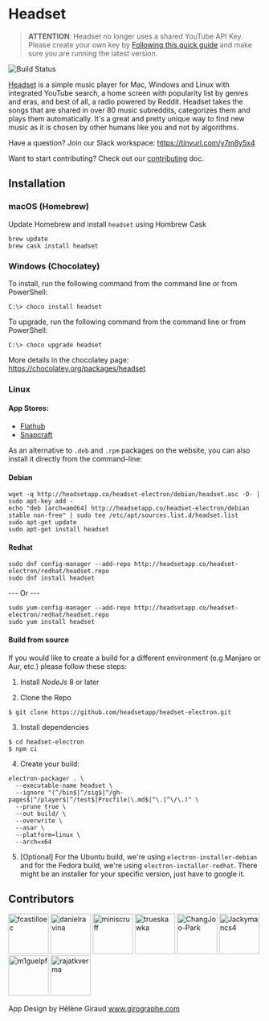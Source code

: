 # Headset

> **ATTENTION**: Headset no longer uses a shared YouTube API Key. Please create your own key by [Following this quick guide](https://github.com/headsetapp/headset-electron/wiki/Get-Youtube-API-Key) and make sure you are running the latest version.

![Build Status](https://github.com/headsetapp/headset-electron/workflows/CI/badge.svg)

[Headset](http://headsetapp.co) is a simple music player for Mac, Windows and Linux with integrated YouTube search, a home screen with popularity list by genres and eras, and best of all, a radio powered by Reddit. Headset takes the songs that are shared in over 80 music subreddits, categorizes them and plays them automatically. It's a great and pretty unique way to find new music as it is chosen by other humans like you and not by algorithms.

Have a question? Join our Slack workspace: https://tinyurl.com/y7m8y5x4

Want to start contributing? Check out our [contributing](./CONTRIBUTING.md) doc.

## Installation

### macOS (Homebrew)

Update Homebrew and install `headset` using Hombrew Cask

```shell
brew update
brew cask install headset
```

### Windows (Chocolatey)

To install, run the following command from the command line or from PowerShell:

```shell
C:\> choco install headset
```

To upgrade, run the following command from the command line or from PowerShell:

```shell
C:\> choco upgrade headset
```

More details in the chocolatey page: https://chocolatey.org/packages/headset

### Linux

#### App Stores:

- [Flathub](https://flathub.org/apps/details/co.headsetapp.headset)
- [Snapcraft](https://snapcraft.io/headset)

As an alternative to `.deb` and `.rpm` packages on the website, you can also install it directly from the command-line:

#### Debian

```shell
wget -q http://headsetapp.co/headset-electron/debian/headset.asc -O- | sudo apt-key add -
echo "deb [arch=amd64] http://headsetapp.co/headset-electron/debian stable non-free" | sudo tee /etc/apt/sources.list.d/headset.list
sudo apt-get update
sudo apt-get install headset
```

#### Redhat

```shell
sudo dnf config-manager --add-repo http://headsetapp.co/headset-electron/redhat/headset.repo
sudo dnf install headset
```

--- Or ---

```shell
sudo yum-config-manager --add-repo http://headsetapp.co/headset-electron/redhat/headset.repo
sudo yum install headset
```

#### Build from source

If you would like to create a build for a different environment (e.g Manjaro or Aur, etc.) please follow these steps:

1. Install _NodeJs_ 8 or later

2. Clone the Repo

```shell
$ git clone https://github.com/headsetapp/headset-electron.git
```

3. Install dependencies

```shell
$ cd headset-electron
$ npm ci
```

4. Create your build:

```shell
electron-packager . \
  --executable-name headset \
  --ignore "(^/bin$|^/sig$|^/gh-pages$|^/player$|^/test$|Procfile|\.md$|^\.|^\/\.)" \
  --prune true \
  --out build/ \
  --overwrite \
  --asar \
  --platform=linux \
  --arch=x64
```

5. [Optional] For the Ubuntu build, we're using `electron-installer-debian` and for the Fedora build, we're using `electron-installer-redhat`. There might be an installer for your specific version, just have to google it.

## Contributors

[//]: contributor-faces

<a href="https://github.com/fcastilloec"><img src="https://avatars3.githubusercontent.com/u/1280530?v=4" title="fcastilloec" width="80" height="80"></a>
<a href="https://github.com/danielravina"><img src="https://avatars0.githubusercontent.com/u/3150871?v=4" title="danielravina" width="80" height="80"></a>
<a href="https://github.com/miniscruff"><img src="https://avatars1.githubusercontent.com/u/8585244?v=4" title="miniscruff" width="80" height="80"></a>
<a href="https://github.com/trueskawka"><img src="https://avatars2.githubusercontent.com/u/3491502?v=4" title="trueskawka" width="80" height="80"></a>
<a href="https://github.com/ChangJoo-Park"><img src="https://avatars0.githubusercontent.com/u/1451365?v=4" title="ChangJoo-Park" width="80" height="80"></a>
<a href="https://github.com/Jackymancs4"><img src="https://avatars2.githubusercontent.com/u/6209647?v=4" title="Jackymancs4" width="80" height="80"></a>
<a href="https://github.com/m1guelpf"><img src="https://avatars0.githubusercontent.com/u/23558090?v=4" title="m1guelpf" width="80" height="80"></a>
<a href="https://github.com/rajatkverma"><img src="https://avatars3.githubusercontent.com/u/20157169?v=4" title="rajatkverma" width="80" height="80"></a>

[//]: contributor-faces

App Design by Hélène Giraud <a href="http://girographe.com" target="_blank">www.girographe.com</a>
